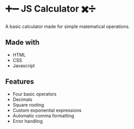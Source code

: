 # ➕➖ JS Calculator ✖️➗
A basic calculator made for simple matematical operations.

## Made with
* HTML
* CSS
* Javascript

## Features
* Four basic operators
* Decimals
* Square rooting
* Custom exponential expressions
* Automatic comma formatting
* Error handling
